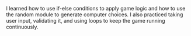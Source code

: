 I learned how to use if-else conditions to apply game logic and how to use the random module to generate computer choices.
I also practiced taking user input, validating it, and using loops to keep the game running continuously.
